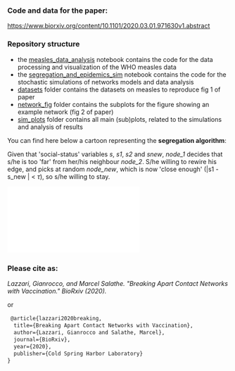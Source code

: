 ### Code and data for the paper:

https://www.biorxiv.org/content/10.1101/2020.03.01.971630v1.abstract

### Repository structure

- the [measles\_data\_analysis](measles_data_analysis.ipynb) notebook contains the code for the data processing and visualization of the WHO measles data
- the [segregation_and_epidemics_sim](segregation_and_epidemics_sim.ipynb) notebook contains the code for the stochastic simulations of networks models and data analysis
- [datasets](./datasets) folder contains the datasets on measles to reproduce fig 1 of paper 
- [network_fig](./network_fig) folder contains the subplots for the figure showing an example network (fig 2 of paper)
- [sim_plots](./sim_plots) folder contains all main (sub)plots, related to the simulations and analysis of results
 
 
You can find here below a cartoon representing the **segregation algorithm**:

Given that 'social-status' variables *s*, *s1*, *s2* and *snew*, *node_1* decides that s/he is too 'far' from her/his neighbour *node_2*. S/he willing to rewire his edge, and picks at random *node_new*, which is now 'close enough' (|s1 - s_new | < $\tau$), so s/he willing to stay.

![](./pict_segre_algo/pict_segre_algo.pdf) 
 
### Please cite as:


*Lazzari, Gianrocco, and Marcel Salathe. 
"Breaking Apart Contact Networks with Vaccination." 
BioRxiv (2020).*
 
 or
 
```
 @article{lazzari2020breaking,
  title={Breaking Apart Contact Networks with Vaccination},
  author={Lazzari, Gianrocco and Salathe, Marcel},
  journal={BioRxiv},
  year={2020},
  publisher={Cold Spring Harbor Laboratory}
}
```
